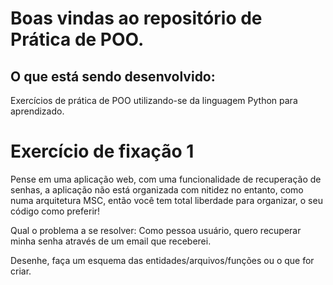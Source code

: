 # Boas vindas ao repositório de Prática de POO.

## O que está sendo desenvolvido:

Exercícios de prática de POO utilizando-se da linguagem Python para aprendizado.

# Exercício de fixação 1

Pense em uma aplicação web, com uma funcionalidade de recuperação de senhas, a aplicação não está organizada com nitidez no entanto, como numa arquitetura MSC, então você tem total liberdade para organizar, o seu código como preferir!

Qual o problema a se resolver: Como pessoa usuário, quero recuperar minha senha através de um email que receberei.

Desenhe, faça um esquema das entidades/arquivos/funções ou o que for criar.